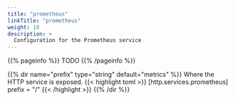 ```yaml
---
title: "prometheus"
linkTitle: "prometheus"
weight: 10
description: >
  Configuration for the Prometheus service
---
```


{{% pageinfo %}}
TODO
{{% /pageinfo %}}

{{% dir name="prefix" type="string" default="metrics" %}}
Where the HTTP service is exposed.
{{< highlight toml >}}
[http.services.prometheus]
prefix = "/"
{{< /highlight >}}
{{% /dir %}}

